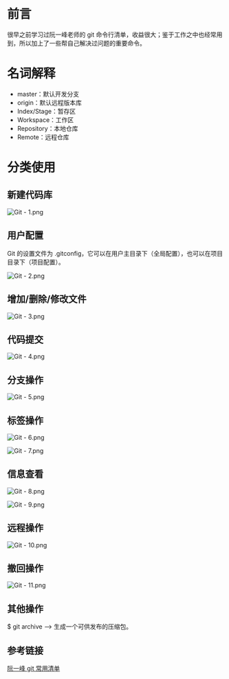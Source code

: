 # 前言

很早之前学习过阮一峰老师的 git 命令行清单，收益很大；鉴于工作之中也经常用到，所以加上了一些帮自己解决过问题的重要命令。

# 名词解释

- master：默认开发分支
- origin：默认远程版本库
- Index/Stage：暂存区
- Workspace：工作区
- Repository：本地仓库
- Remote：远程仓库

# 分类使用

## 新建代码库

![Git - 1.png](http://ww1.sinaimg.cn/large/ecbd3051gy1g8twvrhhkyj20kr09gweo.jpg)

## 用户配置

Git 的设置文件为 .gitconfig，它可以在用户主目录下（全局配置），也可以在项目目录下（项目配置）。

![Git - 2.png](http://ww1.sinaimg.cn/large/ecbd3051gy1g8tx2afrjuj20so0b30t2.jpg)

## 增加/删除/修改文件

![Git - 3.png](http://ww1.sinaimg.cn/large/ecbd3051gy1g8tx5xrjemj20mp0su0u0.jpg)

## 代码提交

![Git - 4.png](http://ww1.sinaimg.cn/large/ecbd3051gy1g8txf13pn4j20ra0k0jse.jpg)

## 分支操作

![Git - 5.png](http://ww1.sinaimg.cn/large/ecbd3051gy1g8txlizvnjj20mb0zkdhj.jpg)

## 标签操作

![Git - 6.png](http://ww1.sinaimg.cn/large/ecbd3051gy1g8txo7upcxj20pt05j0ss.jpg)

![Git - 7.png](http://ww1.sinaimg.cn/large/ecbd3051gy1g8txot0xfyj20m20fbwev.jpg)

## 信息查看

![Git - 8.png](http://ww1.sinaimg.cn/large/ecbd3051gy1g8txr2t35jj20qo0yfq4t.jpg)

![Git - 9.png](http://ww1.sinaimg.cn/large/ecbd3051gy1g8txrisxblj20mp0pndh1.jpg)

## 远程操作

![Git - 10.png](http://ww1.sinaimg.cn/large/ecbd3051gy1g8tynxnav6j20qw0qoab2.jpg)

## 撤回操作

![Git - 11.png](http://ww1.sinaimg.cn/large/ecbd3051gy1g8typk3y5zj20qo0vumyt.jpg)

## 其他操作

$ git archive --> 生成一个可供发布的压缩包。

## 参考链接

[阮一峰 git 常用清单](https://www.ruanyifeng.com/blog/2015/12/git-cheat-sheet.html)